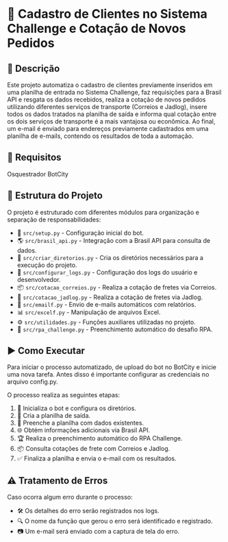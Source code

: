 # 📌 Cadastro de Clientes no Sistema Challenge e Cotação de Novos Pedidos

## 📖 Descrição
Este projeto automatiza o cadastro de clientes previamente inseridos em uma planilha de entrada no Sistema Challenge, faz requisições para a Brasil API e resgata os dados recebidos, realiza a cotação de novos pedidos utilizando diferentes serviços de transporte (Correios e Jadlog), insere todos os dados tratados na planilha de saída e informa qual cotação entre os dois serviços de transporte é a mais vantajosa ou econômica. Ao final, um e-mail é enviado para endereços previamente cadastrados em uma planilha de e-mails, contendo os resultados de toda a automação.

## 🔧 Requisitos
Osquestrador BotCity

## 📂 Estrutura do Projeto
O projeto é estruturado com diferentes módulos para organização e separação de responsabilidades:

- 📌 `src/setup.py` - Configuração inicial do bot.
- 🌎 `src/brasil_api.py` - Integração com a Brasil API para consulta de dados.
- 📁 `src/criar_diretorios.py` - Cria os diretórios necessários para a execução do projeto.
- 📝 `src/configurar_logs.py` - Configuração dos logs do usuário e desenvolvedor.
- 📦 `src/cotacao_correios.py` - Realiza a cotação de fretes via Correios.
- 🚛 `src/cotacao_jadlog.py` - Realiza a cotação de fretes via Jadlog.
- 📧 `src/emailf.py` - Envio de e-mails automáticos com relatórios.
- 📊 `src/excelf.py` - Manipulação de arquivos Excel.
- ⚙️ `src/utilidades.py` - Funções auxiliares utilizadas no projeto.
- 🤖 `src/rpa_challenge.py` - Preenchimento automático do desafio RPA.

## ▶️ Como Executar
Para iniciar o processo automatizado, de upload do bot no BotCity e inicie uma nova tarefa. Antes disso é importante configurar as credenciais no arquivo config.py.

O processo realiza as seguintes etapas:
1. 🚀 Inicializa o bot e configura os diretórios.
2. 📄 Cria a planilha de saída.
3. 🔄 Preenche a planilha com dados existentes.
4. 🌐 Obtém informações adicionais via Brasil API.
5. 🏆 Realiza o preenchimento automático do RPA Challenge.
6. 📦 Consulta cotações de frete com Correios e Jadlog.
7. ✅ Finaliza a planilha e envia o e-mail com os resultados.

## ⚠️ Tratamento de Erros
Caso ocorra algum erro durante o processo:
- 🛠️ Os detalhes do erro serão registrados nos logs.
- 🔍 O nome da função que gerou o erro será identificado e registrado.
- 📷 Um e-mail será enviado com a captura de tela do erro.

